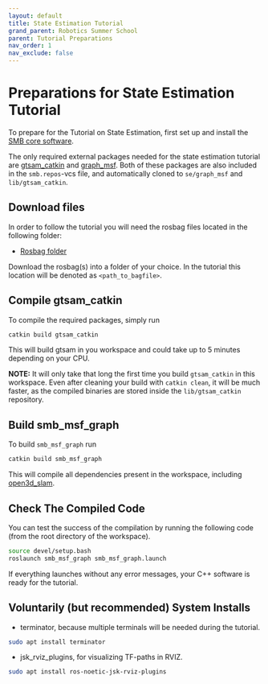 ```yaml
---
layout: default
title: State Estimation Tutorial
grand_parent: Robotics Summer School
parent: Tutorial Preparations
nav_order: 1
nav_exclude: false
---
```


# Preparations for State Estimation Tutorial
To prepare for the Tutorial on State Estimation, first set up and install the [SMB core software](../../core-software/installation_core.md).

The only required external packages needed for the state estimation tutorial are [gtsam_catkin](https://github.com/leggedrobotics/gtsam_catkin) and [graph_msf](https://bitbucket.org/nubertj/gmsf_robotics_summer_school/src/robotics_summer_school_2023/). 
Both of these packages are also included in the `smb.repos`-vcs file, and automatically cloned to `se/graph_msf` and `lib/gtsam_catkin`.

## Download files
In order to follow the tutorial you will need the rosbag files located in the following folder:
  - [Rosbag folder](https://drive.google.com/drive/folders/1wOOfgYPC7JieQTXkpSQL0dHi8cU4xAJL?usp=sharing)

Download the rosbag(s) into a folder of your choice. In the tutorial this location will be denoted as `<path_to_bagfile>`.

## Compile gtsam_catkin

To compile the required packages, simply run
```bash
catkin build gtsam_catkin
```
This will build gtsam in you workspace and could take up to 5 minutes depending on your CPU.

**NOTE:** It will only take that long the first time you build `gtsam_catkin` in this workspace. Even after cleaning your build with `catkin clean`, it will be much faster, as the compiled binaries are stored inside the `lib/gtsam_catkin` repository.

## Build smb_msf_graph
To build `smb_msf_graph` run
```bash
catkin build smb_msf_graph
```
This will compile all dependencies present in the workspace, including [open3d_slam](https://github.com/leggedrobotics/open3d_slam/tree/robotics_summer_school_2023).

## Check The Compiled Code
You can test the success of the compilation by running the following code (from the root directory of the workspace).

```bash
source devel/setup.bash
roslaunch smb_msf_graph smb_msf_graph.launch
```
If everything launches without any error messages, your C++ software is ready for the tutorial.

## Voluntarily (but recommended) System Installs
* terminator, because multiple terminals will be needed during the tutorial.
```bash
sudo apt install terminator
```
* jsk_rviz_plugins, for visualizing TF-paths in RVIZ.
```bash
sudo apt install ros-noetic-jsk-rviz-plugins
```

